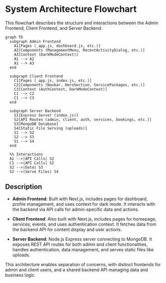 # System Architecture Flowchart

This flowchart describes the structure and interactions between the Admin Frontend, Client Frontend, and Server Backend.

```mermaid
graph TD
  subgraph Admin Frontend
    A1[Pages (_app.js, dashboard.js, etc.)]
    A2[Components (ManagementMenu, RecentActivityDialog, etc.)]
    A3[Context (DarkModeContext)]
    A1 --> A2
    A1 --> A3
  end

  subgraph Client Frontend
    C1[Pages (_app.js, index.js, etc.)]
    C2[Components (Navbar, HeroSection, ServicePackages, etc.)]
    C3[Context (AuthContext, DarkModeContext)]
    C1 --> C2
    C1 --> C3
  end

  subgraph Server Backend
    S1[Express Server (index.js)]
    S2[API Routes (admin, client, auth, services, bookings, etc.)]
    S3[MongoDB Database]
    S4[Static File Serving (uploads)]
    S1 --> S2
    S2 --> S3
    S1 --> S4
  end

  %% Interactions
  A1 -->|API Calls| S2
  C1 -->|API Calls| S2
  S2 -->|Data| S3
  S2 -->|Serve Files| S4
```

## Description

- **Admin Frontend**: Built with Next.js, includes pages for dashboard, profile management, and uses context for dark mode. It interacts with the backend via API calls for admin-specific data and actions.

- **Client Frontend**: Also built with Next.js, includes pages for homepage, services, events, and uses authentication context. It fetches data from the backend API for content display and user actions.

- **Server Backend**: Node.js Express server connecting to MongoDB. It exposes REST API routes for both admin and client functionalities, handles authentication, data management, and serves static files like uploads.

This architecture enables separation of concerns, with distinct frontends for admin and client users, and a shared backend API managing data and business logic.
